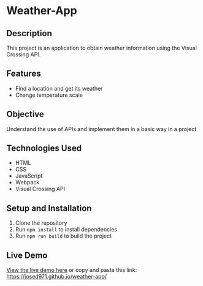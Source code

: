 # Weather-App

## Description

This project is an application to obtain weather information using the Visual Crossing API.

## Features

* Find a location and get its weather
* Change temperature scale

## Objective
Understand the use of APIs and implement them in a basic way in a project

## Technologies Used

* HTML
* CSS
* JavaScript
* Webpack
* Visual Crossing API

## Setup and Installation

1. Clone the repository
2. Run `npm install` to install dependencies
3. Run `npm run build` to build the project

## Live Demo

[View the live demo here](https://josed971.github.io/weather-app/) or copy and paste this link: https://josed971.github.io/weather-app/